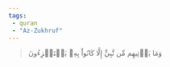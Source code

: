 ```yaml
---
tags: 
 - quran 
 - "Az-Zukhruf"
---
```


> وَمَا يَأۡتِيهِم مِّن نَّبِيٍّ إِلَّا كَانُواْ بِهِۦ يَسۡتَهۡزِءُونَ
